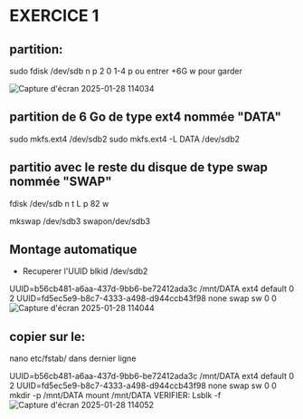 # EXERCICE 1
## partition:

sudo fdisk /dev/sdb
n
p
2 0 1-4
p ou entrer
+6G
w pour garder

![Capture d'écran 2025-01-28 114034](https://github.com/user-attachments/assets/e5d9296c-7a59-4951-9c44-244e6507903a)

## partition de 6 Go de type ext4 nommée "DATA"
sudo mkfs.ext4 /dev/sdb2
sudo mkfs.ext4 -L DATA /dev/sdb2

## partitio avec le reste du disque de type swap nommée "SWAP"
fdisk /dev/sdb
n
t
L 
p
82
w

mkswap /dev/sdb3
swapon/dev/sdb3

## Montage automatique

- Recuperer l'UUID
blkid /dev/sdb2

UUID=b56cb481-a6aa-437d-9bb6-be72412ada3c /mnt/DATA ext4 default 0 2
UUID=fd5ec5e9-b8c7-4333-a498-d944ccb43f98 none swap sw 0 0
![Capture d'écran 2025-01-28 114044](https://github.com/user-attachments/assets/19ecc6df-7574-4ef8-88d7-abcaf24309a1)

## copier sur le:
nano etc/fstab/ dans dernier ligne

UUID=b56cb481-a6aa-437d-9bb6-be72412ada3c /mnt/DATA ext4 default 0 2
UUID=fd5ec5e9-b8c7-4333-a498-d944ccb43f98 none swap sw 0 0
mkdir -p /mnt/DATA
mount /mnt/DATA
VERIFIER:
Lsblk -f
![Capture d'écran 2025-01-28 114052](https://github.com/user-attachments/assets/fa79dea4-4d88-4cd4-9ab7-331b1555f9b6)
